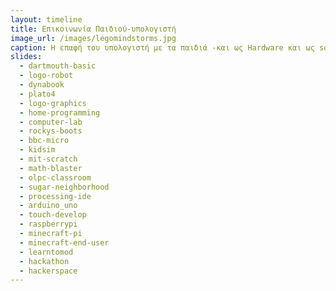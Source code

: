 ```yaml
---
layout: timeline
title: Επικοινωνία Παιδιού-υπολογιστή
image_url: /images/legomindstorms.jpg
caption: Η επαφή του υπολογιστή με τα παιδιά -και ως Hardware και ως software- είναι ένα ανερχόμενο πεδίο πληροφορικής κάτω άπο την ομπρέλα του Human Computer Interaction γνωστό και ώς Child–Computer Interaction.
slides:
  - dartmouth-basic
  - logo-robot 
  - dynabook
  - plato4
  - logo-graphics
  - home-programming
  - computer-lab
  - rockys-boots
  - bbc-micro
  - kidsim
  - mit-scratch
  - math-blaster
  - olpc-classroom
  - sugar-neighborhood
  - processing-ide
  - arduino_uno
  - touch-develop
  - raspberrypi
  - minecraft-pi
  - minecraft-end-user
  - learntomod
  - hackathon
  - hackerspace
---
```


